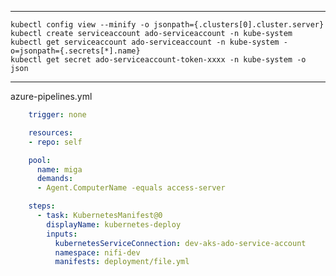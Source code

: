 -------

    kubectl config view --minify -o jsonpath={.clusters[0].cluster.server}
    kubectl create serviceaccount ado-serviceaccount -n kube-system
    kubectl get serviceaccount ado-serviceaccount -n kube-system -o=jsonpath={.secrets[*].name}
    kubectl get secret ado-serviceaccount-token-xxxx -n kube-system -o json

-------



azure-pipelines.yml

```yml
    trigger: none

    resources:
    - repo: self

    pool: 
      name: miga
      demands:  
      - Agent.ComputerName -equals access-server

    steps:
      - task: KubernetesManifest@0
        displayName: kubernetes-deploy
        inputs:
          kubernetesServiceConnection: dev-aks-ado-service-account
          namespace: nifi-dev
          manifests: deployment/file.yml

```

